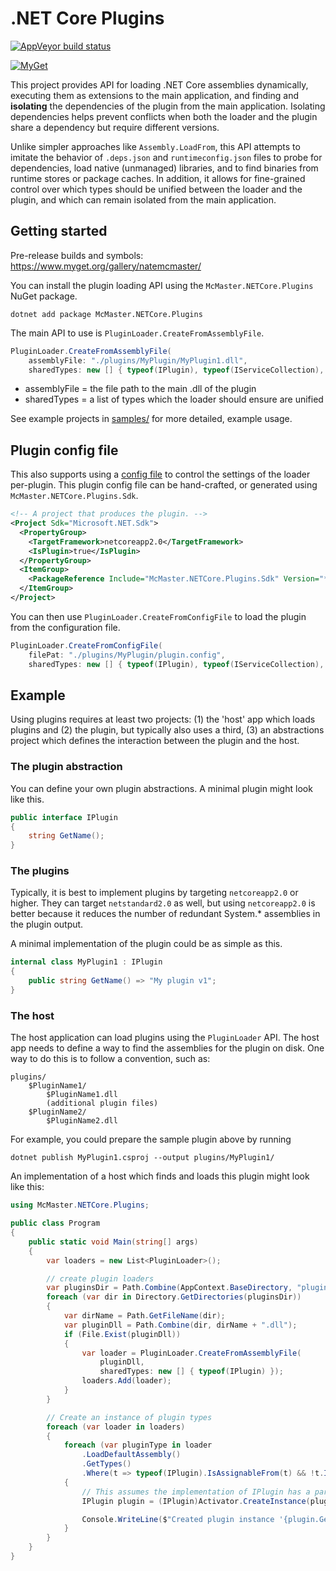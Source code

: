 .NET Core Plugins
=================

[![AppVeyor build status][appveyor-badge]](https://ci.appveyor.com/project/natemcmaster/DotNetCorePlugins/branch/master)

[appveyor-badge]: https://img.shields.io/appveyor/ci/natemcmaster/DotNetCorePlugins/master.svg?label=appveyor&style=flat-square

[![MyGet][main-myget-badge]][main-myget]

[main-myget]: https://www.myget.org/feed/natemcmaster/package/nuget/McMaster.NETCore.Plugins
[main-myget-badge]: https://img.shields.io/www.myget/natemcmaster/vpre/McMaster.NETCore.Plugins.svg?style=flat-square&label=myget


This project provides API for loading .NET Core assemblies dynamically, executing them as extensions to the main application, and finding and **isolating** the dependencies of the plugin from the main application.
Isolating dependencies helps prevent conflicts when both the loader and the plugin share a dependency but
require different versions.

Unlike simpler approaches like `Assembly.LoadFrom`, this API attempts to imitate the behavior of `.deps.json`
and `runtimeconfig.json` files to probe for dependencies, load native (unmanaged) libraries, and to
find binaries from runtime stores or package caches. In addition, it allows for fine-grained control over
which types should be unified between the loader and the plugin, and which can remain isolated from the main
application.

## Getting started

Pre-release builds and symbols: https://www.myget.org/gallery/natemcmaster/

You can install the plugin loading API using the `McMaster.NETCore.Plugins` NuGet package.

```
dotnet add package McMaster.NETCore.Plugins
```

The main API to use is `PluginLoader.CreateFromAssemblyFile`.

```csharp
PluginLoader.CreateFromAssemblyFile(
    assemblyFile: "./plugins/MyPlugin/MyPlugin1.dll",
    sharedTypes: new [] { typeof(IPlugin), typeof(IServiceCollection), typeof(ILogger) })
```

* assemblyFile = the file path to the main .dll of the plugin
* sharedTypes = a list of types which the loader should ensure are unified

See example projects in [samples/](./samples/) for more detailed, example usage.

## Plugin config file

This also supports using a [config file](./docs/plugin-config.md) to control the settings of the loader per-plugin. This plugin config file can be hand-crafted, or generated using `McMaster.NETCore.Plugins.Sdk`.

```xml
<!-- A project that produces the plugin. -->
<Project Sdk="Microsoft.NET.Sdk">
  <PropertyGroup>
    <TargetFramework>netcoreapp2.0</TargetFramework>
    <IsPlugin>true</IsPlugin>
  </PropertyGroup>
  <ItemGroup>
    <PackageReference Include="McMaster.NETCore.Plugins.Sdk" Version="*" />
  </ItemGroup>
</Project>
```

You can then use `PluginLoader.CreateFromConfigFile` to load the plugin from the configuration file.

```csharp
PluginLoader.CreateFromConfigFile(
    filePat: "./plugins/MyPlugin/plugin.config",
    sharedTypes: new [] { typeof(IPlugin), typeof(IServiceCollection), typeof(ILogger) })
```

## Example

Using plugins requires at least two projects: (1) the 'host' app which loads plugins and (2) the plugin,
but typically also uses a third, (3) an abstractions project which defines the interaction between the plugin
and the host.

### The plugin abstraction

You can define your own plugin abstractions. A minimal plugin might look like this.

```csharp
public interface IPlugin
{
    string GetName();
}
```

### The plugins

Typically, it is best to implement plugins by targeting `netcoreapp2.0` or higher. They can target `netstandard2.0` as well, but using `netcoreapp2.0` is better because it reduces the number of redundant System.\* assemblies in the plugin output.

A minimal implementation of the plugin could be as simple as this.
```csharp
internal class MyPlugin1 : IPlugin
{
    public string GetName() => "My plugin v1";
}
```

### The host

The host application can load plugins using the `PluginLoader` API. The host app needs to define a way to find
the assemblies for the plugin on disk. One way to do this is to follow a convention, such as:

```
plugins/
    $PluginName1/
        $PluginName1.dll
        (additional plugin files)
    $PluginName2/
        $PluginName2.dll
```

For example, you could prepare the sample plugin above by running

```
dotnet publish MyPlugin1.csproj --output plugins/MyPlugin1/
```

An implementation of a host which finds and loads this plugin might look like this:

```csharp
using McMaster.NETCore.Plugins;

public class Program
{
    public static void Main(string[] args)
    {
        var loaders = new List<PluginLoader>();

        // create plugin loaders
        var pluginsDir = Path.Combine(AppContext.BaseDirectory, "plugins");
        foreach (var dir in Directory.GetDirectories(pluginsDir))
        {
            var dirName = Path.GetFileName(dir);
            var pluginDll = Path.Combine(dir, dirName + ".dll");
            if (File.Exist(pluginDll))
            {
                var loader = PluginLoader.CreateFromAssemblyFile(
                    pluginDll,
                    sharedTypes: new [] { typeof(IPlugin) });
                loaders.Add(loader);
            }
        }

        // Create an instance of plugin types
        foreach (var loader in loaders)
        {
            foreach (var pluginType in loader
                .LoadDefaultAssembly()
                .GetTypes()
                .Where(t => typeof(IPlugin).IsAssignableFrom(t) && !t.IsAbstract))
            {
                // This assumes the implementation of IPlugin has a parameterless constructor
                IPlugin plugin = (IPlugin)Activator.CreateInstance(pluginType);

                Console.WriteLine($"Created plugin instance '{plugin.GetName()}'.");
            }
        }
    }
}
```
